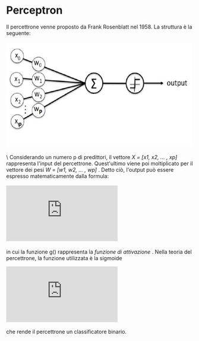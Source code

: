 # Perceptron

Il percettrone venne proposto da Frank Rosenblatt nel 1958. La struttura è la seguente:
<br><br>
<img  src="./img/percettrone.JPG" height="280" width="500" style="text-align: center">
<br><br>\\
Considerando un numero p di predittori, il vettore <i> X = [x1, x2, ... , xp] </i>rappresenta l'input del percettrone. Quest'ultimo viene poi moltiplicato per il vettore dei pesi <i> W = [w1, w2, ... , wp] </i>. Detto ciò, l'output può essere espresso matematicamente dalla formula:
<br><br>
![first equation](https://latex.codecogs.com/gif.latex?%5Ctextit%7Boutput%7D%20%3D%20g%28%5Csum_%7Bp%3D1%7D%20%5E%7BP%7Dw_%7Bp%7Dx_%7Bp%7D%29)
<br><br>
in cui la funzione g() rappresenta la <i> funzione di attivazione </i>. Nella teoria del percettrone, la funzione utilizzata è la sigmoide

![first equation](https://latex.codecogs.com/gif.latex?%5Csigma%28x%29%20%3D%20%5Cfrac%7B1%7D%7B%281&plus;e%5Ex%29%7D)

che rende il percettrone un classificatore binario.


  
   
  
  
  
  
